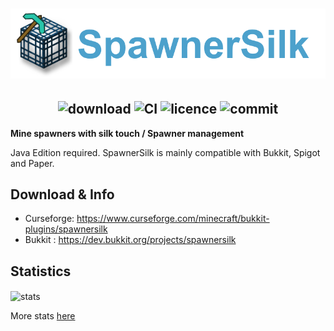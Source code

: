 <h1  align="center">
    <img src="spawnersilk-logo.png" alt="SpawnerSilk" width="800" /><br>
</h1>

<h2  align="center">
        <img src="http://cf.way2muchnoise.eu/full_322295_downloads.svg" alt="download"/> 
    <img src="https://circleci.com/gh/apavarino/SpawnerSilk.svg?style=shield" alt="CI"/>
    <img src="https://img.shields.io/github/license/apavarino/spawnersilk" alt="licence"/>
    <img src="https://img.shields.io/github/last-commit/apavarino/spawnersilk" alt="commit"/> 
</h2>


**Mine spawners with silk touch / Spawner management**

Java Edition required. SpawnerSilk is mainly compatible with Bukkit, Spigot and Paper.

## Download & Info

* Curseforge: https://www.curseforge.com/minecraft/bukkit-plugins/spawnersilk
* Bukkit : https://dev.bukkit.org/projects/spawnersilk

## Statistics
<img align="center" src="https://bstats.org/signatures/bukkit/Spawnersilk.svg" alt="stats"/> 

More stats [here](https://bstats.org/plugin/bukkit/SpawnerSilk/5536)
